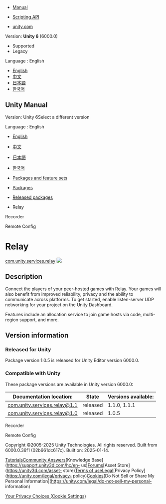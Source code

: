 [](https://docs.unity3d.com)

  * [Manual](../Manual/index.html)
  * [Scripting API](../ScriptReference/index.html)

  * [unity.com](https://unity.com/)

Version: **Unity 6** (6000.0)

  * Supported
  * Legacy

Language : English

  * [English](/Manual/com.unity.services.relay.html)
  * [中文](/cn/current/Manual/com.unity.services.relay.html)
  * [日本語](/ja/current/Manual/com.unity.services.relay.html)
  * [한국어](/kr/current/Manual/com.unity.services.relay.html)

[](https://docs.unity3d.com)

## Unity Manual

Version: Unity 6Select a different version

Language : English

  * [English](/Manual/com.unity.services.relay.html)
  * [中文](/cn/current/Manual/com.unity.services.relay.html)
  * [日本語](/ja/current/Manual/com.unity.services.relay.html)
  * [한국어](/kr/current/Manual/com.unity.services.relay.html)

  * [Packages and feature sets](PackagesList.html)
  * [Packages](Packages-all.html)
  * [Released packages](pack-safe.html)
  * Relay 

[](com.unity.recorder.html)

Recorder

[](com.unity.remote-config.html)

Remote Config

# Relay

[com.unity.services.relay](https://docs.unity.com/relay/)
![](../uploads/Main/iconRel.png)

## Description

Connect the players of your peer-hosted games with Relay. Your games will also
benefit from improved reliability, privacy and the ability to communicate
across platforms. To get started, enable listen-server UDP networking for your
project on the Unity Dashboard.  
  
Features include an allocation service to join game hosts via code, multi-
region support, and more.

## Version information

### Released for Unity

Package version 1.0.5 is released for Unity Editor version 6000.0.

### Compatible with Unity

These package versions are available in Unity version 6000.0:

**Documentation location:** | **State** | **Versions available:**  
---|---|---  
[com.unity.services.relay@1.1](https://docs.unity.com/relay/) | released | 1.1.0, 1.1.1  
[com.unity.services.relay@1.0](https://docs.unity.com/relay/) | released | 1.0.5  
  
[](com.unity.recorder.html)

Recorder

[](com.unity.remote-config.html)

Remote Config

Copyright ©2005-2025 Unity Technologies. All rights reserved. Built from
6000.0.36f1 (02b661dc617c). Built on: 2025-01-14.

[Tutorials](https://learn.unity.com/)[Community
Answers](https://answers.unity3d.com)[Knowledge
Base](https://support.unity3d.com/hc/en-
us)[Forums](https://forum.unity3d.com)[Asset Store](https://unity3d.com/asset-
store)[Terms of
use](https://docs.unity3d.com/Manual/TermsOfUse.html)[Legal](https://unity.com/legal)[Privacy
Policy](https://unity.com/legal/privacy-
policy)[Cookies](https://unity.com/legal/cookie-policy)[Do Not Sell or Share
My Personal Information](https://unity.com/legal/do-not-sell-my-personal-
information)

[Your Privacy Choices (Cookie Settings)](javascript:void\(0\);)

